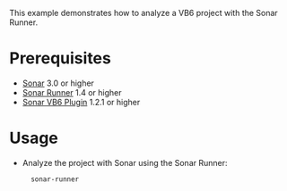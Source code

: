 This example demonstrates how to analyze a VB6 project with the Sonar Runner.

Prerequisites
=============
* [Sonar](http://www.sonarsource.org/downloads/) 3.0 or higher
* [Sonar Runner](http://docs.codehaus.org/display/SONAR/Installing+and+Configuring+Sonar+Runner) 1.4 or higher
* [Sonar VB6 Plugin](http://www.sonarsource.com/products/plugins/languages/visual-basic-6/) 1.2.1 or higher

Usage
=====
* Analyze the project with Sonar using the Sonar Runner:

        sonar-runner


